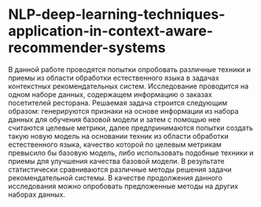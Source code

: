 # NLP-deep-learning-techniques-application-in-context-aware-recommender-systems
В данной работе проводятся попытки опробовать различные техники и приемы из области обработки естественного языка в задачах контекстных рекомендательных систем. Исследование проводится на одном наборе данных, содержащем информацию о заказах посетителей ресторана. Решаемая задача строится следующим образом: генерируются признаки на основе информации из набора данных для обучения базовой модели и затем с помощью нее считаются целевые метрики, далее предпринимаются попытки создать такую новую модель на основании техник из области обработки естественного языка, качество которой по целевым метрикам превысило бы базовую модель, либо использовать подобные техники и приемы для улучшения качества базовой модели. В результате статистически сравниваются различные методы решения задачи рекомендательной системы. В качестве продолжения данного исследования можно опробовать предложенные методы на других наборах данных.
